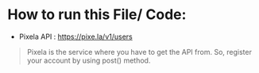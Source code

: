 # How to run this File/ Code:
- Pixela API : https://pixe.la/v1/users
> Pixela is the service where you have to get the API from. So, register your account by using post() method.
